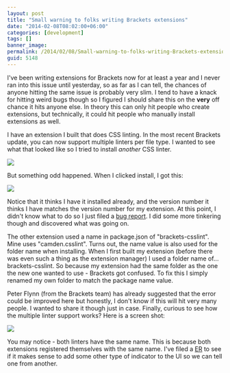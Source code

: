 ```yaml
---
layout: post
title: "Small warning to folks writing Brackets extensions"
date: "2014-02-08T08:02:00+06:00"
categories: [development]
tags: []
banner_image: 
permalink: /2014/02/08/Small-warning-to-folks-writing-Brackets-extensions
guid: 5148
---
```


<p>
I've been writing extensions for Brackets now for at least a year and I never ran into this issue until yesterday, so as far as I can tell, the chances of anyone hitting the same issue is probably very slim. I tend to have a knack for hitting weird bugs though so I figured I should share this on the <strong>very</strong> off chance it hits anyone else. In theory this can only hit people who create extensions, but technically, it could hit people who manually install extensions as well. 
</p>
<!--more-->
<p>
I have an extension I built that does CSS linting. In the most recent Brackets update, you can now support multiple linters per file type. I wanted to see what that looked like so I tried to install <i>another</i> CSS linter. 
</p>

<p>
<img src="https://static.raymondcamden.com/images/sho1.png" />
</p>

<p>
But something odd happened. When I clicked install, I got this:
</p>

<p>
<img src="https://static.raymondcamden.com/images/shot25.png" />
</p>

<p>
Notice that it thinks I have it installed already, and the version number it thinks I have matches the version number for my extension. At this point, I didn't know what to do so I just filed a <a href="https://github.com/adobe/brackets/issues/6797">bug report</a>. I did some more tinkering though and discovered what was going on.
</p>

<p>
The other extension used a name in package.json of "brackets-csslint". Mine uses "camden.csslint". Turns out, the name value is also used for the folder name when installing. When I first built my extension (before there was even such a thing as the extension manager) I used a folder name of... brackets-csslint. So because my extension had the same folder as the one the new one wanted to use - Brackets got confused. To fix this I simply renamed my own folder to match the package name value.
</p>

<p>
Peter Flynn (from the Brackets team) has already suggested that the error could be improved here but honestly, I don't know if this will hit very many people. I wanted to share it though just in case. Finally, curious to see how the multiple linter support works? Here is a screen shot:
</p>

<p>
<img src="https://static.raymondcamden.com/images/shot33.png" />
</p>

<p>
You may notice - both linters have the same name. This is because both extensions registered themselves with the same name. I've filed a <a href="https://github.com/adobe/brackets/issues/6805">ER</a> to see if it makes sense to add some other type of indicator to the UI so we can tell one from another.
</p>